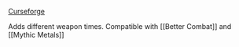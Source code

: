 [Curseforge](https://www.curseforge.com/minecraft/mc-mods/simply-swords)

Adds different weapon times. Compatible with [[Better Combat]] and [[Mythic Metals]]